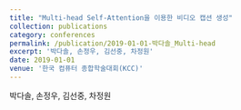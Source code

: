 ```yaml
---
title: "Multi-head Self-Attention을 이용한 비디오 캡션 생성"
collection: publications
category: conferences
permalink: /publication/2019-01-01-박다솔_Multi-head
excerpt: '박다솔, 손정우, 김선중, 차정원'
date: 2019-01-01
venue: '한국 컴퓨터 종합학술대회(KCC)'
---
```

박다솔, 손정우, 김선중, 차정원
